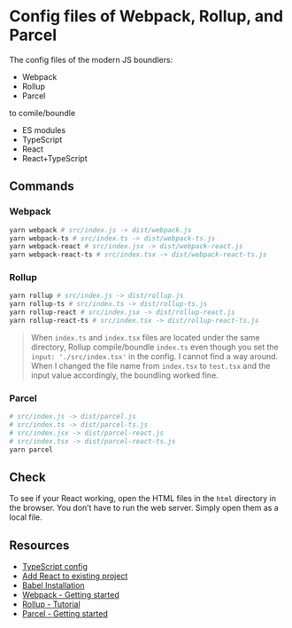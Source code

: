 # Config files of Webpack, Rollup, and Parcel

The config files of the modern JS boundlers:

- Webpack
- Rollup
- Parcel

to comile/boundle

- ES modules
- TypeScript
- React
- React+TypeScript

## Commands

### Webpack

```bash
yarn webpack # src/index.js -> dist/webpack.js
yarn webpack-ts # src/index.ts -> dist/webpack-ts.js
yarn webpack-react # src/index.jsx -> dist/webpack-react.js
yarn webpack-react-ts # src/index.tsx -> dist/webpack-react-ts.js
```

### Rollup

```bash
yarn rollup # src/index.js -> dist/rollup.js
yarn rollup-ts # src/index.ts -> dist/rollup-ts.js
yarn rollup-react # src/index.jsx -> dist/rollup-react.js
yarn rollup-react-ts # src/index.tsx -> dist/rollup-react-ts.js
```

> When `index.ts` and `index.tsx` files are located under the same directory, Rollup compile/boundle `index.ts` even though you set the `input: './src/index.tsx'` in the config. I cannot find a way around. When I changed the file name from `index.tsx` to `test.tsx` and the input value accordingly, the boundling worked fine.

### Parcel

```bash
# src/index.js -> dist/parcel.js
# src/index.ts -> dist/parcel-ts.js
# src/index.jsx -> dist/parcel-react.js
# src/index.tsx -> dist/parcel-react-ts.js
yarn parcel
```

## Check

To see if your React working, open the HTML files in the `html` directory in the browser. You don’t have to run the web server. Simply open them as a local file.

## Resources

- [TypeScript config](https://www.typescriptlang.org/tsconfig)
- [Add React to existing project](https://react.dev/learn/add-react-to-an-existing-project)
- [Babel Installation](https://babeljs.io/setup#installation)
- [Webpack - Getting started](https://webpack.js.org/guides/getting-started/)
- [Rollup - Tutorial](https://rollupjs.org/tutorial/)
- [Parcel - Getting started](https://parceljs.org/getting-started/library/)
